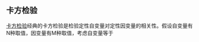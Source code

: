卡方检验
--------------

[卡方检验](http://blog.csdn.net/anneqiqi/article/details/62884632)经典的卡方检验是检验定性自变量对定性因变量的相关性。假设自变量有N种取值，因变量有M种取值，考虑自变量等于
